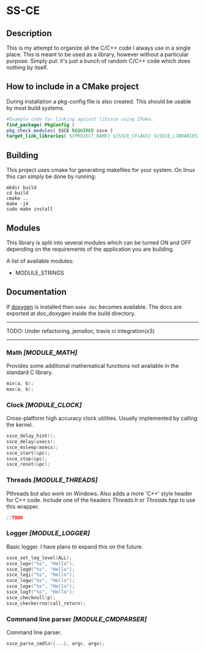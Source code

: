 # SS-CE

## Description

This is my attempt to organize all the C/C++ code I always use in a single place. This is meant to be used as a library, however without a particular purpose. Simply put: it's just a bunch of random C/C++ code which does nothing by itself.

## How to include in a CMake project

During installation a pkg-config file is also created. This should be usable by most build systems.

```CMake
#Example code for linking against libssce using CMake.
find_package( PkgConfig )
pkg_check_modules( SSCE REQUIRED ssce )
target_link_libraries( ${PROJECT_NAME} ${SSCE_CFLAGS} ${SSCE_LIBRARIES} )
```

## Building

This project uses cmake for generating makefiles for your system.
On linux this can simply be done by running:

```Shell
mkdir build
cd build
cmake ..
make -j4
sudo make install
```

## Modules

This library is split into several modules which can be turned ON and OFF depending on the requirements of the application you are building.

A list of available modules:

- MODULE\_STRINGS

## Documentation

If [doxygen](www.doxygen.org) is installed then `make doc` becomes available. The docs are exported at doc_doxygen inside the build directory.

---

TODO: Under refactoring, jemalloc, travis ci integration(x3)

---

### Math _[MODULE\_MATH]_

Provides some additional mathematical functions not available in the standard C library.

```C
min(a, b);
max(a, b);
```

### Clock _[MODULE\_CLOCK]_

Cross-platform high accuracy clock utilities. Usually implemented by calling the kernel.

```C
ssce_delay_hint();
ssce_delay(usecs);
ssce_msleep(msecs);
ssce_start(&pc);
ssce_stop(&pc);
ssce_reset(&pc);
```

### Threads _[MODULE\_THREADS]_

Pthreads but also work on Windows. Also adds a more 'C++' style header for C++ code.
Include one of the headers *Threads.h* or *Threads.hpp* to use this wrapper.

```C
//TODO
```

### Logger _[MODULE\_LOGGER]_

Basic logger. I have plans to expand this on the future.

```C
ssce_set_log_level(ALL);
ssce_logv("%s", "Hello");
ssce_logd("%s", "Hello");
ssce_logi("%s", "Hello");
ssce_logw("%s", "Hello");
ssce_loge("%s", "Hello");
ssce_logf("%s", "Hello");
ssce_checknull(p);
ssce_checkerrno(call_return);
```

### Command line parser _[MODULE\_CMDPARSER]_

Command line parser.

```C
ssce_parse_cmdln({...}, argc, argv);
```